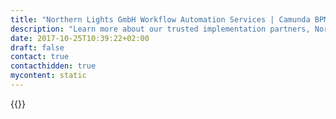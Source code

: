 ```yaml
---
title: "Northern Lights GmbH Workflow Automation Services | Camunda BPM"
description: "Learn more about our trusted implementation partners, Northern Lights GmbH. Camunda is the leader for workflow automation & business process management. Get your 30 day trial today. "
date: 2017-10-25T10:39:22+02:00
draft: false
contact: true
contacthidden: true
mycontent: static
---
```

{{<partner-single
company="Northern-Lights GmbH"
type="si"
website="http://nl-it-consulting.de/"
countrycode="DE"
city="Flensburg"
description=""
siregion="dach"
level="basic"
logo="//images.ctfassets.net/vpidbgnakfvf/A1JmwzZ4CO8mKeusm0iiy/78f5562c17fcbce83b0f0aa8388c18df/Northern-LightsGmbH.JPG">}}